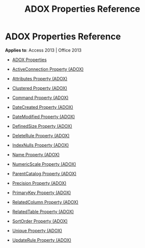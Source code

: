 ﻿---
title: ADOX Properties Reference
TOCTitle: ADOX Properties
ms:assetid: 98451e87-8be8-4cc1-93b2-e63f5f4122f4
ms:mtpsurl: https://msdn.microsoft.com/library/JJ249682(v=office.15)
ms:contentKeyID: 48546486
ms.date: 09/18/2015
mtps_version: v=office.15
---

# ADOX Properties Reference


**Applies to**: Access 2013 | Office 2013


  - [ADOX Properties](adox-properties.md)

  - [ActiveConnection Property (ADOX)](activeconnection-property-adox.md)

  - [Attributes Property (ADOX)](attributes-property-adox.md)

  - [Clustered Property (ADOX)](clustered-property-adox.md)

  - [Command Property (ADOX)](command-property-adox.md)

  - [DateCreated Property (ADOX)](datecreated-property-adox.md)

  - [DateModified Property (ADOX)](datemodified-property-adox.md)

  - [DefinedSize Property (ADOX)](definedsize-property-adox.md)

  - [DeleteRule Property (ADOX)](deleterule-property-adox.md)

  - [IndexNulls Property (ADOX)](indexnulls-property-adox.md)

  - [Name Property (ADOX)](name-property-adox.md)

  - [NumericScale Property (ADOX)](numericscale-property-adox.md)

  - [ParentCatalog Property (ADOX)](parentcatalog-property-adox.md)

  - [Precision Property (ADOX)](precision-property-adox.md)

  - [PrimaryKey Property (ADOX)](primarykey-property-adox.md)

  - [RelatedColumn Property (ADOX)](relatedcolumn-property-adox.md)

  - [RelatedTable Property (ADOX)](relatedtable-property-adox.md)

  - [SortOrder Property (ADOX)](sortorder-property-adox.md)

  - [Unique Property (ADOX)](unique-property-adox.md)

  - [UpdateRule Property (ADOX)](updaterule-property-adox.md)

